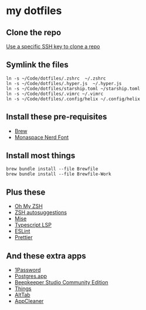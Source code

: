 # my dotfiles

## Clone the repo
[Use a specific SSH key to clone a repo](https://ralphjsmit.com/git-custom-ssh-key)

## Symlink the files
```
ln -s ~/Code/dotfiles/.zshrc  ~/.zshrc
ln -s ~/Code/dotfiles/.hyper.js  ~/.hyper.js
ln -s ~/Code/dotfiles/starship.toml ~/starship.toml
ln -s ~/Code/dotfiles/.vimrc ~/.vimrc
ln -s ~/Code/dotfiles/.config/helix ~/.config/helix
```

## Install these pre-requisites
- [Brew](https://docs.brew.sh/Installation)
- [Monaspace Nerd Font](https://github.com/ryanoasis/nerd-fonts/releases/download/v3.1.1/Monaspace.zip)

## Install most things
```
brew bundle install --file Brewfile
brew bundle install --file Brewfile-Work
```

## Plus these
- [Oh My ZSH](https://ohmyz.sh/#install)
- [ZSH autosuggestions](https://github.com/zsh-users/zsh-autosuggestions/blob/master/INSTALL.md#manual-git-clone)
- [Mise](https://github.com/jdx/mise#quickstart)
- [Typescript LSP](https://github.com/typescript-language-server/typescript-language-server)
- [ESLint](https://github.com/eslint/eslint)
- [Prettier](https://github.com/prettier/prettier)

## And these extra apps
- [1Password](https://my.1password.com/)
- [Postgres.app](https://postgresapp.com/)
- [Beepkeeper Studio Community Edition](https://github.com/beekeeper-studio/beekeeper-studio)
- [Things](https://culturedcode.com/things/)
- [AltTab](https://alt-tab-macos.netlify.app/)
- [AppCleaner](https://freemacsoft.net/appcleaner/)
